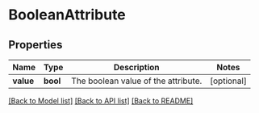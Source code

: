 # BooleanAttribute

## Properties
Name | Type | Description | Notes
------------ | ------------- | ------------- | -------------
**value** | **bool** | The boolean value of the attribute. | [optional] 

[[Back to Model list]](../README.md#documentation-for-models) [[Back to API list]](../README.md#documentation-for-api-endpoints) [[Back to README]](../README.md)


